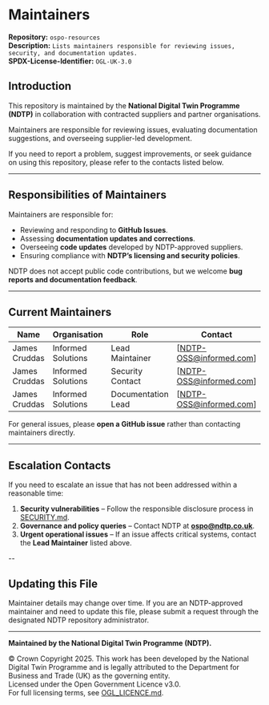 # Maintainers  

**Repository:** `ospo-resources`  
**Description:** `Lists maintainers responsible for reviewing issues, security, and documentation updates.`  
**SPDX-License-Identifier:** `OGL-UK-3.0`  

## Introduction  

This repository is maintained by the **National Digital Twin Programme (NDTP)** in collaboration with contracted suppliers and partner organisations.  

Maintainers are responsible for reviewing issues, evaluating documentation suggestions, and overseeing 
supplier-led development.  

If you need to report a problem, suggest improvements, or seek guidance on using this repository, please refer to the contacts listed below.  

---

## Responsibilities of Maintainers  

Maintainers are responsible for:  

- Reviewing and responding to **GitHub Issues**.  
- Assessing **documentation updates and corrections**.  
- Overseeing **code updates** developed by NDTP-approved suppliers.  
- Ensuring compliance with **NDTP’s licensing and security policies**.  

NDTP does not accept public code contributions, but we welcome **bug reports and documentation feedback**.  

---

## Current Maintainers  

| Name              | Organisation           | Role               | Contact                |
|-------------------|------------------------|--------------------|------------------------|
| James Cruddas | Informed Solutions | Lead Maintainer    | [NDTP-OSS@informed.com]|
| James Cruddas | Informed Solutions | Security Contact   | [NDTP-OSS@informed.com]|
| James Cruddas | Informed Solutions | Documentation Lead | [NDTP-OSS@informed.com]|

For general issues, please **open a GitHub issue** rather than contacting maintainers directly.  

---

## Escalation Contacts  

If you need to escalate an issue that has not been addressed within a reasonable time:  

1. **Security vulnerabilities** – Follow the responsible disclosure process in [SECURITY.md](./SECURITY.md).  
2. **Governance and policy queries** – Contact NDTP at **ospo@ndtp.co.uk**.  
3. **Urgent operational issues** – If an issue affects critical systems, contact the **Lead Maintainer** listed above.  

--

## Updating this File  

Maintainer details may change over time. If you are an NDTP-approved maintainer and need to update this file, please submit a request through the designated NDTP repository administrator.  

---

**Maintained by the National Digital Twin Programme (NDTP).**  

© Crown Copyright 2025. This work has been developed by the National Digital Twin Programme and is legally attributed to the Department for Business and Trade (UK) as the governing entity.  
Licensed under the Open Government Licence v3.0.  
For full licensing terms, see [OGL_LICENCE.md](./OGL_LICENCE.md).  

<!--

GUIDANCE: USE THIS IN PLACE OF THE ABOVE IF THE REPOSITORY IS IN TRANSITION. PLEASE REMOVE THIS SECTION WHEN NOT REQUIRED.

# Maintainers  

**Repository:** `ospo-resources`  
**Description:** `Lists maintainers responsible for reviewing issues, security, and documentation updates.`  
**SPDX-License-Identifier: OGL-UK-3.0

Current Status: Under NDTP Oversight

At present, **there is no actively assigned supplier maintaining this repository**. NDTP is currently in the process of engaging new suppliers through its procurement cycle. 

In the meantime:  
- **Bug reports and documentation feedback** will still be reviewed by NDTP.  
- **Security vulnerabilities** should be reported via the [responsible disclosure process](./SECURITY.md).  
- **For any queries, please contact:** **[ndtp-contact@example.com]** 

Once a new supplier is engaged, this file will be updated with their details. 

## Last Active Maintainers  

The following organisations were responsible for previous development efforts on this repository:  

| Name                       | Organisation    | Role               | Contact                        |
|----------------------------|-----------------|--------------------|--------------------------------|
| [Previous Maintainer Name] | [Supplier Name] | Lead Maintainer    | [ndtp@businessandtrade.gov.uk] |
| [Previous Maintainer Name] | [Supplier Name] | Documentation Lead | [ndtp@businessandtrade.gov.uk] |

*For ongoing inquiries, please use the NDTP contact email above.* 

---

## How This Repository is Managed  

NDTP repositories remain publicly available even when transitioning between suppliers.  
During these times, NDTP ensures:  
- Critical issues are **triaged internally**.  
- No new **public contributions** are accepted unless approved.  
- The repository remains available under **open-source governance**.  

---

**Maintained by the National Digital Twin Programme (NDTP).**  

© Crown Copyright 2025. This work has been developed by the National Digital Twin Programme and is legally attributed to the Department for Business and Trade (UK) as the governing entity.  
Licensed under the Open Government Licence v3.0.  
For full licensing terms, see [OGL_LICENCE.md](./OGL_LICENCE.md). 

 -->

